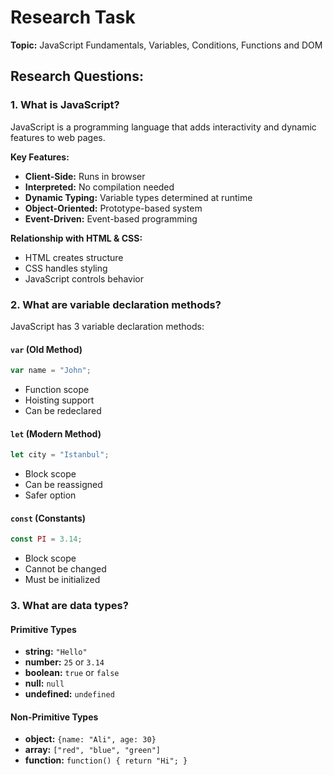 # Research Task

**Topic:** JavaScript Fundamentals, Variables, Conditions, Functions and DOM

## Research Questions:

### 1. What is JavaScript?
JavaScript is a programming language that adds interactivity and dynamic features to web pages.

**Key Features:**
- **Client-Side:** Runs in browser
- **Interpreted:** No compilation needed
- **Dynamic Typing:** Variable types determined at runtime
- **Object-Oriented:** Prototype-based system
- **Event-Driven:** Event-based programming

**Relationship with HTML & CSS:**
- HTML creates structure
- CSS handles styling
- JavaScript controls behavior

### 2. What are variable declaration methods?

JavaScript has 3 variable declaration methods:

#### `var` (Old Method)
```javascript
var name = "John";
```
- Function scope
- Hoisting support
- Can be redeclared

#### `let` (Modern Method)
```javascript
let city = "Istanbul";
```
- Block scope
- Can be reassigned
- Safer option

#### `const` (Constants)
```javascript
const PI = 3.14;
```
- Block scope
- Cannot be changed
- Must be initialized

### 3. What are data types?

#### Primitive Types
- **string:** `"Hello"`
- **number:** `25` or `3.14`
- **boolean:** `true` or `false`
- **null:** `null`
- **undefined:** `undefined`

#### Non-Primitive Types
- **object:** `{name: "Ali", age: 30}`
- **array:** `["red", "blue", "green"]`
- **function:** `function() { return "Hi"; }`

